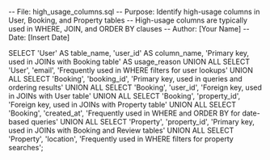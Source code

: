 -- File: high_usage_columns.sql
-- Purpose: Identify high-usage columns in User, Booking, and Property tables
-- High-usage columns are typically used in WHERE, JOIN, and ORDER BY clauses
-- Author: [Your Name]
-- Date: [Insert Date]

SELECT 'User' AS table_name, 'user_id' AS column_name, 'Primary key, used in JOINs with Booking table' AS usage_reason
UNION ALL
SELECT 'User', 'email', 'Frequently used in WHERE filters for user lookups'
UNION ALL
SELECT 'Booking', 'booking_id', 'Primary key, used in queries and ordering results'
UNION ALL
SELECT 'Booking', 'user_id', 'Foreign key, used in JOINs with User table'
UNION ALL
SELECT 'Booking', 'property_id', 'Foreign key, used in JOINs with Property table'
UNION ALL
SELECT 'Booking', 'created_at', 'Frequently used in WHERE and ORDER BY for date-based queries'
UNION ALL
SELECT 'Property', 'property_id', 'Primary key, used in JOINs with Booking and Review tables'
UNION ALL
SELECT 'Property', 'location', 'Frequently used in WHERE filters for property searches';
